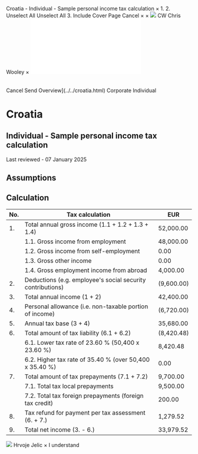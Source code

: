 Croatia - Individual - Sample personal income tax calculation
×
1.
2.
Unselect All
Unselect All
3.
Include Cover Page
Cancel
×
×
![](../../-/media/world-wide-tax-summaries/attachments/global---chris-wooley.ashx%3Frev=ac5e5f3223b34096b1afc2a6009c7320&revision=ac5e5f32-23b3-4096-b1af-c2a6009c7320&hash=859B7ADC84DC2CBEC9760E9E6EE7DE6D0A8BFCDF)
CW
Chris Wooley
×
![](sample-personal-income-tax-calculation.html)
######
Cancel
Send
Overview](../../croatia.html)
Corporate
Individual
# Croatia
## Individual - Sample personal income tax calculation
Last reviewed - 07 January 2025
## Assumptions
## Calculation
| No. | Tax calculation | **EUR** |
| --- | --- | --- |
| 1. | Total annual gross income (1.1 + 1.2 + 1.3 + 1.4) | 52,000.00 |
|  | 1.1. Gross income from employment | 48,000.00 |
|  | 1.2. Gross income from self-employment | 0.00 |
|  | 1.3. Gross other income | 0.00 |
|  | 1.4. Gross employment income from abroad | 4,000.00 |
| 2. | Deductions (e.g. employee's social security contributions) | (9,600.00) |
| 3. | Total annual income (1 + 2) | 42,400.00 |
| 4. | Personal allowance (i.e. non-taxable portion of income) | (6,720.00) |
| 5. | Annual tax base (3 + 4) | 35,680.00 |
| 6. | Total amount of tax liability (6.1 + 6.2) | (8,420.48) |
|  | 6.1. Lower tax rate of 23.60 % (50,400 x 23.60 %) | 8,420.48 |
|  | 6.2. Higher tax rate of 35.40 % (over 50,400 x 35.40 %) | 0.00 |
| 7. | Total amount of tax prepayments (7.1 + 7.2) | 9,700.00 |
|  | 7.1. Total tax local prepayments | 9,500.00 |
|  | 7.2. Total tax foreign prepayments (foreign tax credit) | 200.00 |
| 8. | Tax refund for payment per tax assessment (6. + 7.) | 1,279.52 |
| 9. | Total net income (3. - 6.) | 33,979.52 |
![](../../-/media/world-wide-tax-summaries/attachments/croatia---hrvoje_jelic.ashx%3Frev=4b50ae68ce5d49a9931477e34064b112&revision=4b50ae68-ce5d-49a9-9314-77e34064b112&hash=A3F88026C4504B14AD08E503FB9D07151D06FA2A)
Hrvoje Jelic
×
I understand
